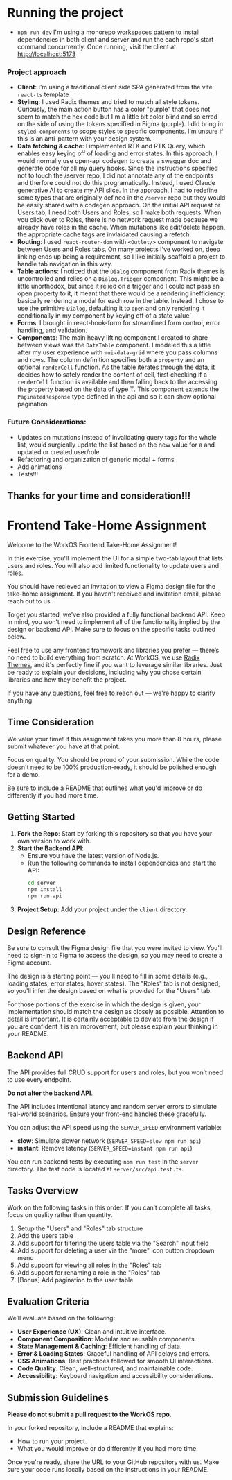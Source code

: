 # Running the project

- `npm run dev` I'm using a monorepo workspaces pattern to install dependencies in both client and server and run the each repo's start command concurrently. Once running, visit the client at [http://localhost:5173](http://localhost:5173)

### Project approach

- **Client**: I'm using a traditional client side SPA generated from the vite `react-ts` template
- **Styling**: I used Radix themes and tried to match all style tokens. Curiously, the main action button has a color "purple" that does not seem to match the hex code but I'm a little bit color blind and so erred on the side of using the tokens specified in Figma (purple). I did bring in `styled-components` to scope styles to specific components. I'm unsure if this is an anti-pattern with your design system.
- **Data fetching & cache**: I implemented RTK and RTK Query, which enables easy keying off of loading and error states.
  In this approach, I would normally use open-api codegen to create a swagger doc and generate code for all my query hooks. Since the instructions specified not to touch the /server repo, I did not annotate any of the endpoints and therfore could not do this programatically. Instead, I used Claude generative AI to create my API slice. In the approach, I had to redefine some types that are originally defined in the `/server` repo but they would be easily shared with a codegen approach. On the initial API request or Users tab, I need both Users and Roles, so I make both requests. When you click over to Roles, there is no network request made because we already have roles in the cache. When mutations like edit/delete happen, the appropriate cache tags are invlaidated causing a refetch.
- **Routing**: I used `react-router-dom` with `<Outlet/>` component to navigate between Users and Roles tabs. On many projects I've worked on, deep linking ends up being a requirement, so I like initially scaffold a project to handle tab navigation in this way.
- **Table actions**: I noticed that the `Dialog` component from Radix themes is uncontrolled and relies on a `Dialog.Trigger` component. This might be a little unorthodox, but since it relied on a trigger and I could not pass an open property to it, it meant that there would be a rendering inefficiency: basically rendering a modal for each row in the table. Instead, I chose to use the primitive `Dialog`, defaulting it to `open` and only rendering it conditionally in my component by keying off of a state value`
- **Forms**: I brought in react-hook-form for streamlined form control, error handling, and validation.
- **Components**: The main heavy lifting component I created to share between views was the `DataTable` component. I modeled this a little after my user experience with `mui-data-grid` where you pass columns and rows. The column definition specifies both a `property` and an optional `renderCell` function. As the table iterates through the data, it decides how to safely render the content of cell, first checking if a `renderCell` function is available and then falling back to the accessing the property based on the data of type T. This component extends the `PaginatedResponse` type defined in the api and so it can show optional pagination

### Future Considerations:

- Updates on mutations instead of invalidating query tags for the whole list, would surgically update the list based on the new value for a and updated or created user/role
- Refactoring and organization of generic modal + forms
- Add animations
- Tests!!!

## Thanks for your time and consideration!!!

# Frontend Take-Home Assignment

Welcome to the WorkOS Frontend Take-Home Assignment!

In this exercise, you'll implement the UI for a simple two-tab layout that lists users and roles. You will also add limited functionality to update users and roles.

You should have recieved an invitation to view a Figma design file for the take-home assignment. If you haven't received and invitation email, please reach out to us.

To get you started, we've also provided a fully functional backend API. Keep in mind, you won’t need to implement all of the functionality implied by the design or backend API. Make sure to focus on the specific tasks outlined below.

Feel free to use any frontend framework and libraries you prefer — there’s no need to build everything from scratch. At WorkOS, we use [Radix Themes](https://www.radix-ui.com/), and it's perfectly fine if you want to leverage similar libraries. Just be ready to explain your decisions, including why you chose certain libraries and how they benefit the project.

If you have any questions, feel free to reach out — we're happy to clarify anything.

## Time Consideration

We value your time! If this assignment takes you more than 8 hours, please submit whatever you have at that point.

Focus on quality. You should be proud of your submission. While the code doesn't need to be 100% production-ready, it should be polished enough for a demo.

Be sure to include a README that outlines what you'd improve or do differently if you had more time.

## Getting Started

1. **Fork the Repo**: Start by forking this repository so that you have your own version to work with.
2. **Start the Backend API**:
   - Ensure you have the latest version of Node.js.
   - Run the following commands to install dependencies and start the API:
     ```bash
     cd server
     npm install
     npm run api
     ```
3. **Project Setup**: Add your project under the `client` directory.

## Design Reference

Be sure to consult the Figma design file that you were invited to view. You'll need to sign-in to Figma to access the design, so you may need to create a Figma account.

The design is a starting point — you'll need to fill in some details (e.g., loading states, error states, hover states). The "Roles" tab is not designed, so you'll infer the design based on what is provided for the "Users" tab.

For those portions of the exercise in which the design is given, your implementation should match the design as closely as possible. Attention to detail is important. It is certainly acceptable to deviate from the design if you are confident it is an improvement, but please explain your thinking in your README.

## Backend API

The API provides full CRUD support for users and roles, but you won’t need to use every endpoint.

**Do not alter the backend API**.

The API includes intentional latency and random server errors to simulate real-world scenarios. Ensure your front-end handles these gracefully.

You can adjust the API speed using the `SERVER_SPEED` environment variable:

- **slow**: Simulate slower network (`SERVER_SPEED=slow npm run api`)
- **instant**: Remove latency (`SERVER_SPEED=instant npm run api`)

You can run backend tests by executing `npm run test` in the `server` directory. The test code is located at `server/src/api.test.ts`.

## Tasks Overview

Work on the following tasks in this order. If you can’t complete all tasks, focus on quality rather than quantity.

1. Setup the "Users" and "Roles" tab structure
2. Add the users table
3. Add support for filtering the users table via the "Search" input field
4. Add support for deleting a user via the "more" icon button dropdown menu
5. Add support for viewing all roles in the "Roles" tab
6. Add support for renaming a role in the "Roles" tab
7. [Bonus] Add pagination to the user table

## Evaluation Criteria

We’ll evaluate based on the following:

- **User Experience (UX)**: Clean and intuitive interface.
- **Component Composition**: Modular and reusable components.
- **State Management & Caching**: Efficient handling of data.
- **Error & Loading States**: Graceful handling of API delays and errors.
- **CSS Animations**: Best practices followed for smooth UI interactions.
- **Code Quality**: Clean, well-structured, and maintainable code.
- **Accessibility**: Keyboard navigation and accessibility considerations.

## Submission Guidelines

**Please do not submit a pull request to the WorkOS repo.**

In your forked repository, include a README that explains:

- How to run your project.
- What you would improve or do differently if you had more time.

Once you're ready, share the URL to your GitHub repository with us. Make sure your code runs locally based on the instructions in your README.

